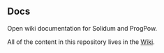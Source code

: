 ## Docs
Open wiki documentation for Solidum and ProgPow.

All of the content in this repository lives in the [Wiki](https://github.com/solidum-network/docs/wiki).
